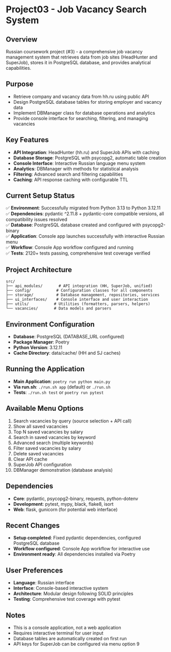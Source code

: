 # Project03 - Job Vacancy Search System

## Overview
Russian coursework project (#3) - a comprehensive job vacancy management system that retrieves data from job sites (HeadHunter and SuperJob), stores it in PostgreSQL database, and provides analytical capabilities.

## Purpose
- Retrieve company and vacancy data from hh.ru using public API
- Design PostgreSQL database tables for storing employer and vacancy data  
- Implement DBManager class for database operations and analytics
- Provide console interface for searching, filtering, and managing vacancies

## Key Features
- **API Integration**: HeadHunter (hh.ru) and SuperJob APIs with caching
- **Database Storage**: PostgreSQL with psycopg2, automatic table creation
- **Console Interface**: Interactive Russian language menu system
- **Analytics**: DBManager with methods for statistical analysis
- **Filtering**: Advanced search and filtering capabilities
- **Caching**: API response caching with configurable TTL

## Current Setup Status
✅ **Environment**: Successfully migrated from Python 3.13 to Python 3.12.11  
✅ **Dependencies**: pydantic ^2.11.8 + pydantic-core compatible versions, all compatibility issues resolved  
✅ **Database**: PostgreSQL database created and configured with psycopg2-binary  
✅ **Application**: Console app launches successfully with interactive Russian menu  
✅ **Workflow**: Console App workflow configured and running  
✅ **Tests**: 2120+ tests passing, comprehensive test coverage verified  

## Project Architecture
```
src/
├── api_modules/       # API integration (HH, SuperJob, unified)
├── config/           # Configuration classes for all components
├── storage/          # Database management, repositories, services
├── ui_interfaces/    # Console interface and user interaction
├── utils/           # Utilities (formatters, parsers, helpers)
└── vacancies/       # Data models and parsers
```

## Environment Configuration
- **Database**: PostgreSQL (DATABASE_URL configured)
- **Package Manager**: Poetry 
- **Python Version**: 3.12.11
- **Cache Directory**: data/cache/ (HH and SJ caches)

## Running the Application
- **Main Application**: `poetry run python main.py`
- **Via run.sh**: `./run.sh app` (default) or `./run.sh` 
- **Tests**: `./run.sh test` or `poetry run pytest`

## Available Menu Options
1. Search vacancies by query (source selection + API call)
2. Show all saved vacancies
3. Top N saved vacancies by salary
4. Search in saved vacancies by keyword
5. Advanced search (multiple keywords)
6. Filter saved vacancies by salary  
7. Delete saved vacancies
8. Clear API cache
9. SuperJob API configuration
10. DBManager demonstration (database analysis)

## Dependencies
- **Core**: pydantic, psycopg2-binary, requests, python-dotenv
- **Development**: pytest, mypy, black, flake8, isort
- **Web**: flask, gunicorn (for potential web interface)

## Recent Changes
- **Setup completed**: Fixed pydantic dependencies, configured PostgreSQL database
- **Workflow configured**: Console App workflow for interactive use
- **Environment ready**: All dependencies installed via Poetry

## User Preferences
- **Language**: Russian interface
- **Interface**: Console-based interactive system
- **Architecture**: Modular design following SOLID principles
- **Testing**: Comprehensive test coverage with pytest

## Notes
- This is a console application, not a web application
- Requires interactive terminal for user input
- Database tables are automatically created on first run
- API keys for SuperJob can be configured via menu option 9